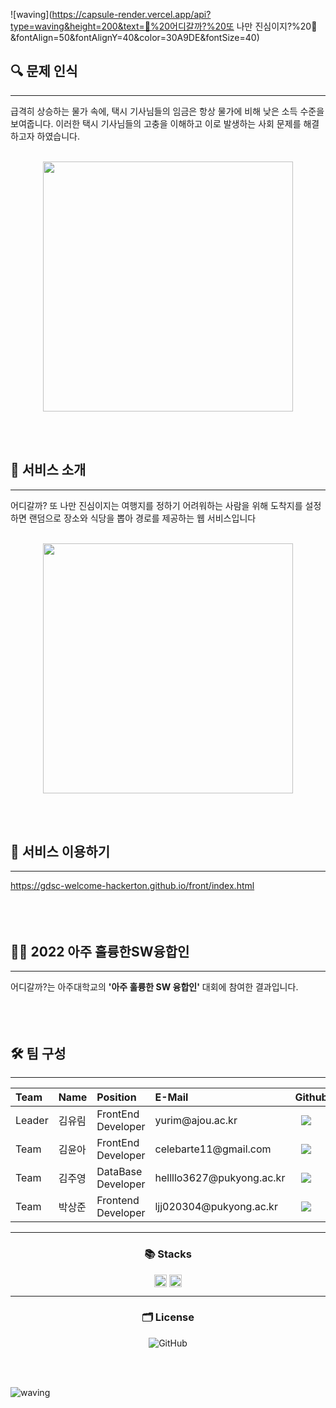 ![waving](https://capsule-render.vercel.app/api?type=waving&height=200&text=🤔%20어디갈까?%20또 나만 진심이지?%20🤔&fontAlign=50&fontAlignY=40&color=30A9DE&fontSize=40)

<h2>🔍 문제 인식</h2>
<hr> 급격히 상승하는 물가 속에, 택시 기사님들의 임금은 항상 물가에 비해 낮은 소득 수준을 보여줍니다. 이러한 택시 기사님들의 고충을 이해하고 이로 발생하는 사회 문제를 해결하고자 하였습니다.<br></br>
<p align="center"><img src="./taxi.png" width="400"/></p>
<br></br><h2>📱 서비스 소개</h2> <hr>
어디갈까? 또 나만 진심이지는 여행지를 정하기 어려워하는 사람을 위해 도착지를 설정하면 랜덤으로 장소와 식당을 뽑아 경로를 제공하는 웹 서비스입니다<br></br>
<p align="center"><img src="./service.gif" width="400"/></p>
 <br></br>
 <h2>🔗 서비스 이용하기</h2><hr>
<a href="https://gdsc-welcome-hackerton.github.io/front/index.html ">https://gdsc-welcome-hackerton.github.io/front/index.html </a>
<br></br><br></br>
<h2>🏃‍♂️ 2022 아주 훌륭한SW융합인 </h2><hr>
어디갈까?는 아주대학교의 <b>'아주 훌륭한 SW 융합인'</b> 대회에 참여한 결과입니다.
<br></br><br></br>
<h2>🛠️ 팀 구성 </h2><hr>


 <table>
<thead>
<tr>
<th style="text-align:left">Team</th>
<th style="text-align:left">Name</th>
<th style="text-align:left">Position</th>
<th style="text-align:left">E-Mail</th>
<th style="text-align:left">Github</th>
</tr> 
</thead>
<tbody>
<tr>
<td style="text-align:left">Leader</td>
<td style="text-align:left">김유림</td>
<td style="text-align:left">FrontEnd Developer</td>
<td style="text-align:left">yurim@ajou.ac.kr</td>
<td style="text-align:left"><a href="https://github.com/Yurim222">
<img src="http://img.shields.io/badge/Yurim222-655ced?style=social&logo=github" style="height : auto; margin-left : 10px; margin-right : 10px;"/>
</a></td> 
</tr>
     <tr>
<td style="text-align:left">Team</td>
<td style="text-align:left">김윤아</td>
<td style="text-align:left">FrontEnd Developer</td>
<td style="text-align:left">celebarte11@gmail.com</td>
<td style="text-align:left"><a href="https://github.com/thdwoqor">
<img src="http://img.shields.io/badge/thdwoqor-655ced?style=social&logo=github&color=informational" style="height : auto; margin-left : 10px; margin-right : 10px;"/>
</a></td>
</tr>
<tr>
<td style="text-align:left">Team</td>
<td style="text-align:left">김주영</td>
<td style="text-align:left">DataBase Developer</td>
<td style="text-align:left">hellllo3627@pukyong.ac.kr</td>
<td style="text-align:left"><a href="https://github.com/doongu">
<img src="http://img.shields.io/badge/doongu-655ced?style=social&logo=github&color=informational" style="height : auto; margin-left : 10px; margin-right : 10px;"/>
</a></td>
</tr>
 <tr>
<td style="text-align:left">Team</td>
<td style="text-align:left">박상준</td>
<td style="text-align:left">Frontend Developer</td>
<td style="text-align:left">ljj020304@pukyong.ac.kr</td>
<td style="text-align:left"><a href="https://github.com/o-jeong">
<img src="http://img.shields.io/badge/o_jeong-655ced?style=social&logo=github&color=informational" style="height : auto; margin-left : 10px; margin-right : 10px;"/>
</a></td>
</tr>
</tbody>
</table><hr>
<h3 align="center">📚 Stacks</h3>
<p align="center"><img src="https://img.shields.io/badge/javascript-F7DF1E?style=for-the-badge&logo=javascript&logoColor=white" height="20" align="center">
<img src="https://img.shields.io/badge/flask-000000?style=for-the-badge&logo=flask&logoColor=white" height="20" align="center"></p><hr>
<h3 align="center">🗂️ License</h3><p align="center"><img alt="GitHub" src="https://img.shields.io/github/license/osamhack2020/Web_Drawing-chat-consulation_Stones-in-greenhouse" align="center"></a></p>

<br></br>

![waving](https://capsule-render.vercel.app/api?type=waving&height=200&text=🚕💨💨💨&fontAlign=50&fontAlignY=70&color=30A9DE&fontSize=40&section=footer)


